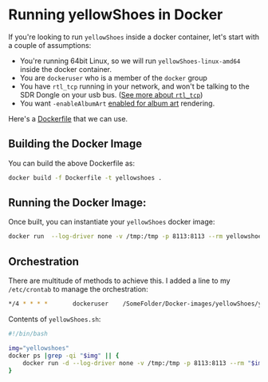 # Running yellowShoes in Docker

If you're looking to run `yellowShoes` inside a docker container, let's start with a couple of assumptions:

* You're running 64bit Linux, so we will run `yellowShoes-linux-amd64` inside the docker container.
* You are `dockeruser` who is a member of the `docker` group
* You have `rtl_tcp` running in your network, and won't be talking to the SDR Dongle on your usb bus. ([See more about `rtl_tcp`](https://github.com/evuraan/yellowShoes#optional-rtl_tcp))
* You want `-enableAlbumArt` [enabled for album art](https://github.com/evuraan/yellowShoes/tree/Album_Art#enabling-album-art) rendering.

Here's a [Dockerfile](./Dockerfile) that we can use. 

## Building the Docker Image

You can build the above Dockerfile as: 
```bash
docker build -f Dockerfile -t yellowshoes .
```

## Running the Docker Image:
Once built, you can instantiate your `yellowShoes` docker image:
```bash
docker run  --log-driver none -v /tmp:/tmp -p 8113:8113 --rm yellowshoes
```
## Orchestration
There are multitude of methods to achieve this. I added a line to my `/etc/crontab` to manage the orchestration:
```bash
*/4 * * * *       dockeruser    /SomeFolder/Docker-images/yellowShoes/yellowShoes.sh 1>/dev/null 2>/dev/null
```
Contents of `yellowShoes.sh`:
```bash
#!/bin/bash 

img="yellowshoes"
docker ps |grep -qi "$img" || {
	docker run -d --log-driver none -v /tmp:/tmp -p 8113:8113 --rm "$img" 1>/dev/null 2>/dev/null 
}

```


